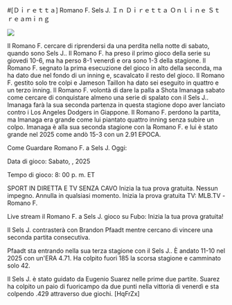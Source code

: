 #[Ｄｉｒｅｔｔａ] Romano F. Sels J. Ｉｎ Ｄｉｒｅｔｔａ Ｏｎｌｉｎｅ Ｓｔｒｅａｍｉｎｇ  
  
  
[![](https://i.imgur.com/qSNzIqt.png)](https://movie.rssnews.media/llOCRHiP.php)  
  
Il Romano F. cercare di riprendersi da una perdita nella notte di sabato, quando sono Sels J.. Il Romano F. ha preso il primo gioco della serie su giovedi 10-6, ma ha perso 8-1 venerdì e ora sono 1-3 della stagione. Il Romano F. segnato la prima esecuzione del gioco in alto della seconda, ma ha dato due nel fondo di un inning e, scavalcato il resto del gioco. Il Romano F. gestito solo tre colpi e Jameson Taillon ha dato sei eseguito in quattro e un terzo inning. Il Romano F. volontà di dare la palla a Shota Imanaga sabato come cercare di conquistare almeno una serie di spalato con il Sels J.. Imanaga farà la sua seconda partenza in questa stagione dopo aver lanciato contro i Los Angeles Dodgers in Giappone. Il Romano F. perdono la partita, ma Imanaga era grande come lui piantato quattro inning senza subire un colpo. Imanaga è alla sua seconda stagione con la Romano F. e lui è stato grande nel 2025 come andò 15-3 con un 2.91 EPOCA.

Come Guardare Romano F. a Sels J. Oggi:

Data di gioco: Sabato, , 2025

Tempo di gioco: 8: 00 p. m. ET

SPORT IN DIRETTA E TV SENZA CAVO
Inizia la tua prova gratuita. Nessun impegno. Annulla in qualsiasi momento.
Inizia la prova gratuita
TV: MLB.TV -Romano F.

Live stream il Romano F. a Sels J. gioco su Fubo: Inizia la tua prova gratuita!

Il Sels J. contrasterà con Brandon Pfaadt mentre cercano di vincere una seconda partita consecutiva.

Pfaadt sta entrando nella sua terza stagione con il Sels J.. È andato 11-10 nel 2025 con un'ERA 4.71. Ha colpito fuori 185 la scorsa stagione e camminato solo 42.

Il Sels J. è stato guidato da Eugenio Suarez nelle prime due partite. Suarez ha colpito un paio di fuoricampo da due punti nella vittoria di venerdì e sta colpendo .429 attraverso due giochi. [HqFrZx]
